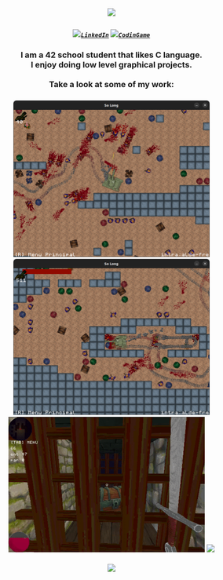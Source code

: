<h1 align="center">
  <a href="https://git.io/typing-svg">
    <img src="https://readme-typing-svg.herokuapp.com/?lines=Hello,+There!+👋;This+is+ForAbby-X+....;Nice+to+meet+you!&center=true&size=30">
  </a>
</h1>

<h5 align="center">
  <code><a href="https://www.linkedin.com/in/alan-de-freitas-5093a427b/" title="LinkedIn Profile"><img width="20" src="https://github.com/ForAbby-X/ForAbby-X/assets/79471905/84f3a1ca-257a-4118-b562-1f62933cbc22">LinkedIn</a></code>
  <code><a href="https://www.codingame.com/profile/7a49f80111091d6bfb378cd970e5bbb11510874/" title="CodinGame Profile"><img width="20" src="https://github.com/ForAbby-X/ForAbby-X/assets/79471905/5fdad352-d412-4d60-b160-e7ed35582d5b">CodinGame</a></code>
</h5>

<h3 align="center">
  I am a 42 school student that likes C language.<br>
  I enjoy doing low level graphical projects.<br>
   <br>
  Take a look at some of my work:<br>
</h3>

<h3 align="center">
  <img width="400" src="https://github.com/ForAbby-X/so_long/blob/main/github_image/gameplay_1.png">
  <img width="400" src="https://github.com/ForAbby-X/so_long/blob/main/github_image/gameplay_2.png"><br>
  <img width="400" src="https://github.com/ForAbby-X/cube3D/blob/main/gif/gameplay2.gif">
  <img width="400" src="https://github.com/ForAbby-X/cube3D/blob/main/gif/gameplay1.gif">
</h3>

<h5 align="center">
  <img src="https://github-readme-stats.vercel.app/api/top-langs/?username=ForAbby-X&layout=compact&theme=darcula">
</h5>
